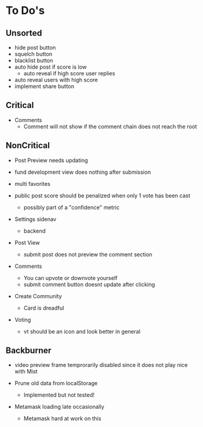 # To Do's #

## Unsorted ##

- hide post button
- squelch button
- blacklist button
- auto hide post if score is low
    - auto reveal if high score user replies
- auto reveal users with high score
- implement share button

## Critical ##

- Comments
    - Comment will not show if the comment chain does not reach the root

## NonCritical ##

- Post Preview needs updating
- fund development view does nothing after submission
- multi favorites

- public post score should be penalized when only 1 vote has been cast 
    - possibly part of a "confidence" metric

- Settings sidenav
    - backend

- Post View
    - submit post does not preview the comment section

- Comments
    - You can upvote or downvote yourself
    - submit comment button doesnt update after clicking

- Create Community
    - Card is dreadful

- Voting
    - vt should be an icon and look better in general
    
## Backburner ##

- video preview frame temprorarily disabled since it does not play nice with Mist

- Prune old data from localStorage 
    - Implemented but not tested!
    
- Metamask loading late occasionally
    - Metamask hard at work on this